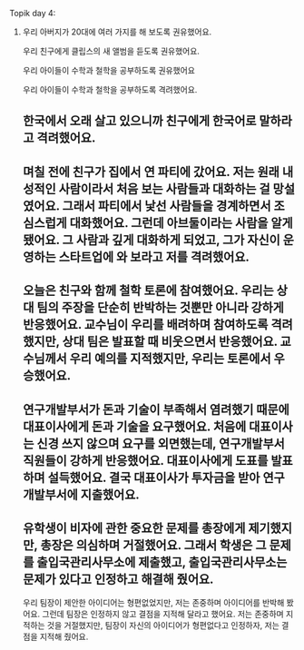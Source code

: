 Topik day 4:
1. 우리 아버지가 20대에 여러 가지를 해 보도록 권유했어요.

	우리 친구에게 클립스의 새 앨범을 듣도록 권유했어요.

	우리 아이들이 수학과 철학을 공부하도록 권유했어요

	우리 아이들이 수학과 철학을 공부하도록 격려했어요.

	한국에서 오래 살고 있으니까 친구에게 한국어로 말하라고 격려했어요.
	------------------------------------------------------------------------------------------
	며칠 전에 친구가 집에서 연 파티에 갔어요. 저는 원래 내성적인 사람이라서 처음 보는 사람들과 대화하는 걸 망설였어요. 그래서 파티에서 낯선 사람들을 경계하면서 조심스럽게 대화했어요. 그런데 아브둘이라는 사람을 알게 됐어요.  그 사람과 깊게 대화하게 되었고, 그가 자신이 운영하는 스타트업에 와 보라고 저를 격려했어요.
	------------------------------------------------------------------------------------------
	오늘은 친구와 함께 철학 토론에 참여했어요. 우리는 상대 팀의 주장을 단순히 반박하는 것뿐만 아니라 강하게 반응했어요. 교수님이 우리를 배려하며 참여하도록 격려했지만, 상대 팀은 발표할 때 비웃으면서 반응했어요. 교수님께서 우리 예의를 지적했지만, 우리는 토론에서 우승했어요.
	------------------------------------------------------------------------------------------
	연구개발부서가 돈과 기술이 부족해서 염려했기 때문에 대표이사에게 돈과 기술을 요구했어요. 처음에 대표이사는 신경 쓰지 않으며 요구를 외면했는데, 연구개발부서 직원들이 강하게 반응했어요. 대표이사에게 도표를 발표하며 설득했어요. 결국 대표이사가 투자금을 받아 연구개발부서에 지출했어요.
	------------------------------------------------------------------------------------------
	유학생이 비자에 관한 중요한 문제를 총장에게 제기했지만, 총장은 의심하며 거절했어요. 그래서 학생은 그 문제를 출입국관리사무소에 제출했고, 출입국관리사무소는 문제가 있다고 인정하고 해결해 줬어요. 
	------------------------------------------------------------------------------------------
	우리 팀장이 제안한 아이디어는 형편없었지만, 저는 존중하며 아이디어를 반박해 봤어요. 그런데 팀장은 인정하지 않고 결점을 지적해 달라고 했어요. 저는 존중하며 지적하는 것을 거절했지만, 팀장이 자신의 아이디어가 형편없다고 인정하자, 저는 결점을 지적해 줬어요.
	
